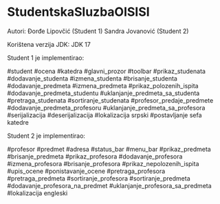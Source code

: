 # StudentskaSluzbaOISISI

Autori:
  Đorđe Lipovčić (Student 1)
  Sandra Jovanović (Student 2)

Korištena verzija JDK: JDK 17

Student 1 je implementirao:

  #student
  #ocena
  #katedra
  #glavni_prozor
  #toolbar
  #prikaz_studenata
  #dodavanje_studenta
  #izmena_studenta
  #brisanje_studenta
  #dodavanje_predmeta
  #izmena_predmeta
  #prikaz_polozenih_ispita
  #dodavanje_predmeta_studentu
  #uklanjanje_predmeta_sa_studenta
  #pretraga_studenata
  #sortiranje_studenata
  #profesor_predaje_predmete
  #dodavanje_predmeta_profesoru
  #uklanjanje_predmeta_sa_profesora
  #serijalizacija
  #deserijalizacija
  #lokalizacija srpski
  #postavljanje sefa katedre

Student 2 je implementirao:

  #profesor
  #predmet
  #adresa
  #status_bar
  #menu_bar
  #prikaz_predmeta
  #brisanje_predmeta
  #prikaz_profesora
  #dodavanje_profesora
  #izmena_profesora
  #brisanje_profesora
  #prikaz_nepolozenih_ispita
  #upis_ocene
  #ponistavanje_ocene
  #pretraga_profesora
  #pretraga_predmeta
  #sortiranje_profesora
  #sortiranje_predmeta
  #dodavanje_profesora_na_predmet
  #uklanjanje_profesora_sa_predmeta
  #lokalizacija engleski
